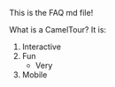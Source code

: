 This is the FAQ md file!

What is a CamelTour?
It is:
  1. Interactive  
  2. Fun  
      * Very
  3. Mobile  